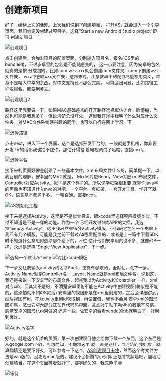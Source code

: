创建新项目
===========================
好了，继续上次的话题。上次我们说到了创建项目，
打开AS，就会进入一个引导页面，我们肯定没创建过项目咯，选择“Start a new Android Studio project“即可
创建新项目。

![创建项目](https://github.com/13731160065/iOS2Android/raw/master/Images/创建项目.png)

点击创建后，会弹出项目的配置页面，分别输入项目名，报名(iOS里的bundleid)，不过安卓里的包名是不能随便变的，
这一点要注意，因为安卓的包名就真的是按.分成包的，比如com.wzz.xxx就会创建com文件夹，com下创建wzz文件夹，
wzz下创建xxx文件夹，这昂来的。注意安卓中的配置尽量都用英文，毕竟不是咱大中华的东西，对中文支持还不那么完美，
可能会出问题，比如路径工程名报名，都要用英文。

![创建项目2](https://github.com/13731160065/iOS2Android/raw/master/Images/AS2/创建项目.png)

路径这里我要说一下，如果MAC基础差点的打开路径选择框估计会一脸懵逼，当然也可能是我想多了，但说清楚总没坏处，
这里我在途中标明了什么对应什么文件夹，对MAC文件系统感兴趣的同学，也可以自行在网上学习一下。

![选择路径](https://github.com/13731160065/iOS2Android/raw/master/Images/AS2/选择路径.png)

点击next，进入下一个界面，这个是选择开发平台的，一般就是手机咯，你非要开发TV的话那我也拦不住你，那估计得抱
着电视调试了哈哈。直接next。

![选择平台](https://github.com/13731160065/iOS2Android/raw/master/Images/AS2/选择平台.png)

接下来的页面好像是创建了一些基本文件，xml布局文件什么的，简单提一下，以我目前的理解，安卓里的MVC就是，
Model对应Bean，View对应xml布局文件，Controller对应Activity。似乎是这个样子的。所以说学框架很重要
就算你java学的再熟也不知道什么mvc的对吧，一个平台一套框架，一套开发工具，学好了就OK，语言基本都差不多，
一精百通。直接next。

![AS初始化工程](https://github.com/13731160065/iOS2Android/raw/master/Images/AS2/AS初始化工程.png)

接下来是选择Activity，这里是不是似曾相识，跟xcode里选择项目模版类似，不过不知道是不是一样的功能。作为一个
已经开发过N款APP的大师，我选择“Empty Activity”。这里我居然有很多Activity模版，但我确定在另一个电脑上
我只有几个模版，可能是我之前下载过AS哪里配置的，或者是上一篇中下载SDK时不知道什么意思的选项那个给下的，不过
估计他们安卓用的也不多，就像iOS一样，永远是选择“Single View Application”，下一步。

![选择一个默认Activity](https://github.com/13731160065/iOS2Android/raw/master/Images/AS2/选择一个默认Activity.png)
![对比xcode模版](https://github.com/13731160065/iOS2Android/raw/master/Images/AS2/对比xcode模版.png)

下一步又让我输入Activity的名字Fuck，还真有够烦的，全默认，点下一步。Activity Name就是Controller名，
Layout Name就是xml布局文件名。说到这，我还是来说一下安卓里的布局文件，起初我以为Activity和Controller
一样，xml对应xib，但其实不是的，不清楚安卓里能不能在Activity中创建视图(貌似是不能的，这恐怕就不如iOS灵活)
安卓里的视图都是在xml里创建的，之后会详细讲到，然后视图有id，在Activity里用id获取到，再设置值，我也不会用
安卓xml的图形画布局，感觉安卓大部分还在靠代码码界面，这点对于动不动xib的我很不习惯，感觉安卓的图形化约束做的
还差一些，做安卓的看看xcode的xib就明白了，好用到爆炸。

![Activity名字](https://github.com/13731160065/iOS2Android/raw/master/Images/AS2/Activity名字.png)

好的，就是这个坑爹的页面，第一次创建项目他会给你下载一个东西，这个东西是从google.com下的，可想而知，不翻墙这里
就一直是这样，当时坑的我好惨，就算翻墙还是要下好久，可以参考一下这个，[AS创建项目卡住](http://www.jianshu.com/p/dc1cec5fb5bf)，然而这个考文件方法是win版的，没发现mac版的，建议不会折腾的小伙伴
还是乖乖翻墙吧，翻墙后创建项目，在这个页面等着就好了，要等好久的，我先睡了😪

![等待](https://github.com/13731160065/iOS2Android/raw/master/Images/AS2/等待.png)

